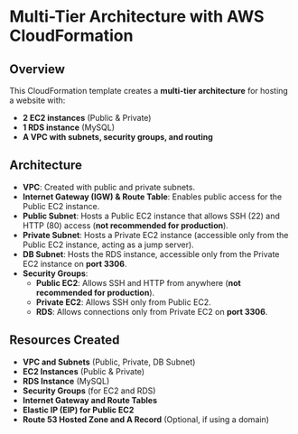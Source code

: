 # Multi-Tier Architecture with AWS CloudFormation

## Overview
This CloudFormation template creates a **multi-tier architecture** for hosting a website with:
- **2 EC2 instances** (Public & Private)
- **1 RDS instance** (MySQL)
- **A VPC with subnets, security groups, and routing**

## Architecture
- **VPC**: Created with public and private subnets.
- **Internet Gateway (IGW) & Route Table**: Enables public access for the Public EC2 instance.
- **Public Subnet**: Hosts a Public EC2 instance that allows SSH (22) and HTTP (80) access (**not recommended for production**).
- **Private Subnet**: Hosts a Private EC2 instance (accessible only from the Public EC2 instance, acting as a jump server).
- **DB Subnet**: Hosts the RDS instance, accessible only from the Private EC2 instance on **port 3306**.
- **Security Groups**:
  - **Public EC2**: Allows SSH and HTTP from anywhere (**not recommended for production**).
  - **Private EC2**: Allows SSH only from Public EC2.
  - **RDS**: Allows connections only from Private EC2 on **port 3306**.

## Resources Created
- **VPC and Subnets** (Public, Private, DB Subnet)
- **EC2 Instances** (Public & Private)
- **RDS Instance** (MySQL)
- **Security Groups** (for EC2 and RDS)
- **Internet Gateway and Route Tables**
- **Elastic IP (EIP) for Public EC2**
- **Route 53 Hosted Zone and A Record** (Optional, if using a domain)
